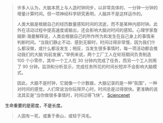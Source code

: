 >许多人认为，大脑本质上与人造时钟同步，以非常具体的、一分钟一分钟的增量计算时间。但一项神经科学研究表明，人脑并不是这样运作的。
>
>人类大脑是根据自己的经历数量感知时间的流逝，而不是某种内部时钟。此外在活动过程中提高速度或输出，还会影响大脑对时间的感知。心理学家詹姆斯·海曼解释说，人类会根据自己的所作所为和发生在自己身上的事情来判断时间。“当我们静止不动、感到无聊时，时间过得非常慢，因为我们什么都没做，或什么都没发生；相反，当发生很多事情时，每一项活动都会推动我们的大脑‘向前发展’。”举例来说，两个工厂工人在轮班期间负责制造 100 个小零件，其中一个工人在 30 分钟内完成了任务，而另一个工人则用了 90 分钟。监测和分析显示，完成任务所花的时间长短并不会影响大脑模式。
>
>因此，大脑不是时钟，它就像一个计数器，大脑记录的是一种“氛围”，一种对时间的感觉。人们常说当你玩得开心时，时间总是过得很快。更准确的说法其实是“当你做很多事情时，时间过得飞快”。
>[Sciencenet](https://news.sciencenet.cn/htmlnews/2024/7/526988.shtm)

生命重要的是密度，不是长度。

>人固有一死，或重于泰山，或轻于鸿毛。